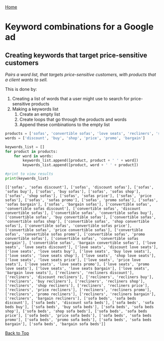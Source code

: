 <a href="https://mayadickson.github.io/Portfolio/">Home</a>


# Keyword combinations for a Google ad
## Creating keywords that target price-sensitive customers
*Pairs a word list, that targets price-sensitive customers, with products that a client wants to sell.*

This is done by:
1. Creating a list of words that a user might use to search for price-sensitive products
2. Making a keywords list
    1. Create an empty list
    2. Create loops that go through the products and words
    3. Append these combinations to the empty list


```python
products = ['sofas', 'convertible sofas', 'love seats', 'recliners', 'sofa beds']
words = ['discount', 'buy', 'shop', 'price', 'promo', 'bargain']

keywords_list = []
for product in products:
    for word in words:
        keywords_list.append([product, product + ' ' + word])
        keywords_list.append([product, word + ' ' + product])

#print to view results
print(keywords_list)
```

    [['sofas', 'sofas discount'], ['sofas', 'discount sofas'], ['sofas', 'sofas buy'], ['sofas', 'buy sofas'], ['sofas', 'sofas shop'], ['sofas', 'shop sofas'], ['sofas', 'sofas price'], ['sofas', 'price sofas'], ['sofas', 'sofas promo'], ['sofas', 'promo sofas'], ['sofas', 'sofas bargain'], ['sofas', 'bargain sofas'], ['convertible sofas', 'convertible sofas discount'], ['convertible sofas', 'discount convertible sofas'], ['convertible sofas', 'convertible sofas buy'], ['convertible sofas', 'buy convertible sofas'], ['convertible sofas', 'convertible sofas shop'], ['convertible sofas', 'shop convertible sofas'], ['convertible sofas', 'convertible sofas price'], ['convertible sofas', 'price convertible sofas'], ['convertible sofas', 'convertible sofas promo'], ['convertible sofas', 'promo convertible sofas'], ['convertible sofas', 'convertible sofas bargain'], ['convertible sofas', 'bargain convertible sofas'], ['love seats', 'love seats discount'], ['love seats', 'discount love seats'], ['love seats', 'love seats buy'], ['love seats', 'buy love seats'], ['love seats', 'love seats shop'], ['love seats', 'shop love seats'], ['love seats', 'love seats price'], ['love seats', 'price love seats'], ['love seats', 'love seats promo'], ['love seats', 'promo love seats'], ['love seats', 'love seats bargain'], ['love seats', 'bargain love seats'], ['recliners', 'recliners discount'], ['recliners', 'discount recliners'], ['recliners', 'recliners buy'], ['recliners', 'buy recliners'], ['recliners', 'recliners shop'], ['recliners', 'shop recliners'], ['recliners', 'recliners price'], ['recliners', 'price recliners'], ['recliners', 'recliners promo'], ['recliners', 'promo recliners'], ['recliners', 'recliners bargain'], ['recliners', 'bargain recliners'], ['sofa beds', 'sofa beds discount'], ['sofa beds', 'discount sofa beds'], ['sofa beds', 'sofa beds buy'], ['sofa beds', 'buy sofa beds'], ['sofa beds', 'sofa beds shop'], ['sofa beds', 'shop sofa beds'], ['sofa beds', 'sofa beds price'], ['sofa beds', 'price sofa beds'], ['sofa beds', 'sofa beds promo'], ['sofa beds', 'promo sofa beds'], ['sofa beds', 'sofa beds bargain'], ['sofa beds', 'bargain sofa beds']]


<a href="https://mayadickson.github.io/Portfolio/Code3.html">Back to Top</a>
